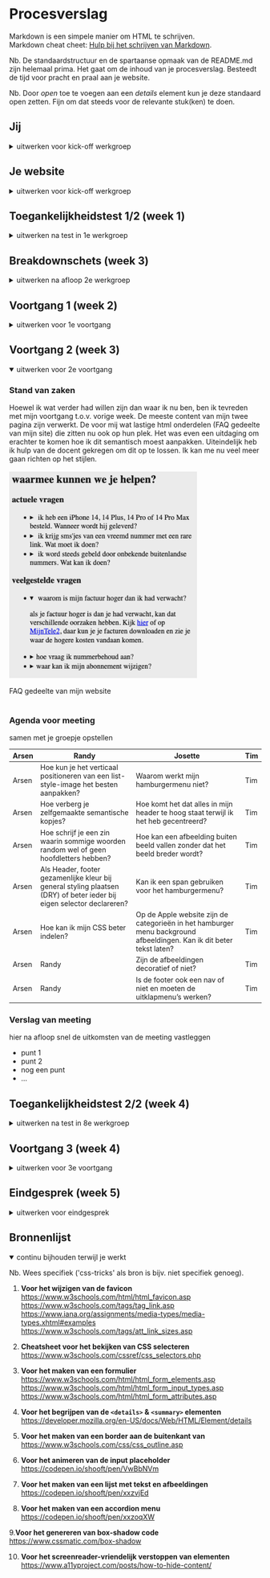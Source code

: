 # Procesverslag

Markdown is een simpele manier om HTML te schrijven.  
Markdown cheat cheet: [Hulp bij het schrijven van Markdown](https://github.com/adam-p/markdown-here/wiki/Markdown-Cheatsheet).

Nb. De standaardstructuur en de spartaanse opmaak van de README.md zijn helemaal prima. Het gaat om de inhoud van je procesverslag. Besteedt de tijd voor pracht en praal aan je website.

Nb. Door _open_ toe te voegen aan een _details_ element kun je deze standaard open zetten. Fijn om dat steeds voor de relevante stuk(ken) te doen.

## Jij

<details>
  <summary>uitwerken voor kick-off werkgroep</summary>

### Auteur:

Randy Dalgliesh

#### Je startniveau:

Rood

#### Je focus:

Responsive

</details>

## Je website

<details>
  <summary>uitwerken voor kick-off werkgroep</summary>

### Je opdracht:

Website van telecom provider Tele2:

- https://www.tele2.nl/
- https://www.tele2.nl/klantenservice

  <!-- link naar de website die je gaat namaken óf de naam/omschrijving van je eigen ontwerp -->

#### Screenshot(s) van de eerste & tweede pagina (small screen):

  <!-- <img src="readme-images/dummy-plaatje.jpg" width="375px" alt="omschrijving van de pagina"> -->
  <!-- <img src="https://github.com/randy554/FED22-23/blob/main/images/tele2_home.png" width="375px" alt="homepagina tele2">  -->
  <!-- <img src="https://github.com/randy554/FED22-23/blob/main/images/tele2_klantenservice.png" width="375px" alt="klantenservice pagina tele2">  -->

| Home pagina                                                                                  | Klantenservicepagina                                                                         |
| :------------------------------------------------------------------------------------------- | :------------------------------------------------------------------------------------------- |
| [![resized-1.jpg](https://i.postimg.cc/Df15vd3h/resized-1.jpg)](https://postimg.cc/hhPVMmGZ) | [![resized-2.jpg](https://i.postimg.cc/QCqyHcPf/resized-2.jpg)](https://postimg.cc/1VfHdVyF) |

</details>

## Toegankelijkheidstest 1/2 (week 1)

<details>
  <summary>uitwerken na test in 1e werkgroep</summary>
  
  [![Whats-App-Image-2022-11-22-at-17-13-33.jpg](https://i.postimg.cc/WzNs9pQW/Whats-App-Image-2022-11-22-at-17-13-33.jpg)](https://postimg.cc/MMLkHwZV)
  
  [![Whats-App-Image-2022-11-22-at-17-13-33-2.jpg](https://i.postimg.cc/Wz5TxLV2/Whats-App-Image-2022-11-22-at-17-13-33-2.jpg)](https://postimg.cc/FkkMJ61q)

### Bevindingen

Lijst met je bevindingen die in de test naar voren kwamen:

#### Screenreader

Hier korte omschrijving (met indien nodig afbeeldingen)

Om nuttig gebruik te kunnen maken van de screenreader op macOS, wordt er eigenlijk best wel veel gevraagd om begrijpen. Zo stond hij standaard bij mij ingesteld om alleen links te lezen op pagina’s en dacht ik tot ik hulp kreeg dat de andere teksten op mijn site niet toegankelijk waren. Ook was mijn voice assistent een snel Engels sprekende man, dit was niet bepaald handig voor mijn site (voornamelijk NL content). Ik heb hiervoor een NL assistent Alex voor gedownload.

#### Cheatsheet

- Screenreader in- of uitschakelen op macOS: cmd + F5
- Instellingen: System Preferences → Accessibility → VoiceOver
- Keyboard help: ctrl + opt + k
- Voice veranderen: cmd + shift + k + arrow up/down
- VoiceOver rotor: ctrl + alt+ cmd + left/right arrow

 <br>
 [![voice-Rotor.png](https://i.postimg.cc/d1mqmZSZ/voice-Rotor.png)](https://postimg.cc/47ykXyGX)
 
 VoiceOver rotor
 
 De content op de Tele2 site is vrij toegankelijk. Afbeeldingen worden goed omschreven en lijsten worden netjes afgegaan. Alles leek goed te zijn tot het Stein en ik opviel dat de kopjes op de site werden overgeslagen. We namen een kijkje met de VoiceOver rotor en zagen dat inderdaad de optie headings niet beschikbaar was voor de site. Dit is ook het stukje toegankelijkheid wat ik wil verbeteren in mijn versie van de site.

#### Muis en Toetsenbord

[![image.png](https://i.postimg.cc/g2nHsDMC/image.png)](https://postimg.cc/MnJBKyJ5)

De site is goed navigeerbaar via de tab er wordt geen content overgeslagen.
Opvallend is wel bij het tabben in de main nav een verborgen menu wordt getoond. Ik zou als toevoeging dit ook voor het zoekveld kunnen implementeren.

#### Motoriek (shocks, elastiekjes)

Hier korte omschrijving (met indien nodig afbeeldingen)

Met het parkinson simulatie apparaat is het menu moeilijk te navigeren laat staan het submenu. Ik denk dat dit niet zo zeer aan de site ligt maar meer aan de beperking. Buttons op de site zijn wel redelijk groot waardoor het iets minder moeite kost om deze te klikken. De grote geldt ook voor andere prominente elementen op de pagina.

Met de ballonen test was het, Navigatie is wel te doen maar, de lopende tekst is moeilijk te lezen.

#### Visueel (brillen, contrast, kleurenblind, dark/light).

#### Brillen

Met de brillen was vrij lastig. Met sommige brillen kon je maar een gedeelte van de site zien en moest je met je hoofd draaien om het resterende gedeelte te zien. Met andere brillen werd het zicht zo wazig waardoor je de lopende tekst niet meer kon lezen.

#### Kleur

Hover kleuren zijn vaak lastig te zien op buttons.

[![image.png](https://i.postimg.cc/g2nHsDMC/image.png)](https://postimg.cc/MnJBKyJ5)

Monochromosy

[![image.png](https://i.postimg.cc/QxPT8rbz/image.png)](https://postimg.cc/BXT6pkR5)

Contrast is soms moeilijk te zien bij hover state. Bij sommige knoppen vult de knop op en dit is voor mensen die kleurenblind zijn wel goed te zien

[![image.png](https://i.postimg.cc/nhFhfS8W/image.png)](https://postimg.cc/jL1bzXS6)

Op de site (https://www.spoorwegmuseum.nl/) van Stein wordt zijn de hover kleuren ook best subtiel maar maken ze handig gebruik van een animatie waardoor iemand die kleurenblind toch goed de state kan herkennen.

</details>

## Breakdownschets (week 3)

<details>
  <summary>uitwerken na afloop 2e werkgroep</summary>

### de hele pagina:

| Home pagina                                                                   | Klantenservicepagina                                                                              |
| :---------------------------------------------------------------------------- | :------------------------------------------------------------------------------------------------ |
| <img src="readme-images/Homepagina.png" width="375px" alt="tele2 homepagina"> | <img src="readme-images/Klantenservicepagina.png" width="375px" alt="tele2 Klantenservicepagina"> |

### dynamisch deel (bijv menu):

**Menu**

  <img src="readme-images/Menu.png" width="375px" alt="breakdown van een dynamisch deel">

  <!--
### wellicht nog een dynamisch deel (bijv filter):

  <img src="readme-images/dummy-plaatje.jpg" width="375px" alt="breakdown van nog een dynamisch deel">

-->

</details>

## Voortgang 1 (week 2)

<details>
  <summary>uitwerken voor 1e voortgang</summary>

### Stand van zaken

De oefenopdrachten helpen enorm. Via codepen kan ik snel en veilig experimenteren en een concept begrijpen. Vooral flexbox begin ik beter door te krijgen. Wat ik op dit moment vrij lastig vindt is een breakdown maken van mijn site. Ik blijf het lastig vinden welke elementen juist zijn om een bepaalde structuur op te zetten.

### Agenda voor meeting

samen met je groepje opstellen

| Arsen                                                                                                              | Randy                                     | Josette                                                           | Tim                                                                 |
| ------------------------------------------------------------------------------------------------------------------ | ----------------------------------------- | ----------------------------------------------------------------- | ------------------------------------------------------------------- |
| Semantiek → klopt het dat bepaalde elementen onder secties vallen → zie schetsen.                                  | Hoe pak je het maken van een submenu aan? | Kloppen mijn breakdown schetsen?                                  | Mag je bij onderstreepte woord een `<u>` element gebruiken?         |
| In welke mate en op watvoor manier is het van belang dat wij rekening houden met toegankelijkheid voor gebruikers? | Wanneer is iets een section?              | De website veranderd af en toe, welke versie moet ik dan namaken? | Mag je bij schuingedrukt woord een `<em>`, `<i>` element gebruiken? |

### Verslag van meeting

- Tekst in de `<title>` Consistent houden of eerst de pagina titel en dan de naam of andersom maar dit wel overal hetzelfde.

**Navigatie**

- Elementen die buiten het hamburgermenu blijven staan, maar wel bij de navigatie horen, krijgen hun eigen navigatie. Zo kan je het ene menu verbergen onder een button en de ander niet.

**Titels**

- H1 kan op de startpagina ook een logo zijn of verborgen omdat er gewoon geen h1 is. Op de andere pagina’s is meestal wel een duidelijke h1.
- H1 is belangrijk voor google resultaten.
- H2 moet altijd voor de h3 etc. In de CSS kan de volgorde worden aangepast.

**Img**

- Als img als decoratie wordt gebruikt moet de alt worden leeg gelaten of de afbeelding moet via css worden ingevoegd.

**Links/buttons**

- Links gaan naar andere pagina.
- Buttons blijven op dezelfde pagina, voeren een actie uit. Bijv. hamburger menu in- en uitvouwen is een button.
- Veel website laten links zien als buttons.
- Onderscheid is belangrijk voor screenreaders. Zo kan je deze alle linkjes of alle formulieren laten afgaan, maar dan moet wel duidelijk zijn wat wat is.

**Talen**

- Engelse woorden (of van andere talen) op een Nederlandse site, kun je voorzien van een span en een lang attribute.

</details>

## Voortgang 2 (week 3)

<details open>
  <summary>uitwerken voor 2e voortgang</summary>

### Stand van zaken

Hoewel ik wat verder had willen zijn dan waar ik nu ben, ben ik tevreden met mijn voortgang t.o.v. vorige week. De meeste content van mijn twee pagina zijn verwerkt. De voor mij wat lastige html onderdelen (FAQ gedeelte van mijn site) die zitten nu ook op hun plek. Het was even een uitdaging om erachter te komen hoe ik dit semantisch moest aanpakken. Uiteindelijk heb ik hulp van de docent gekregen om dit op te lossen. Ik kan me nu veel meer gaan richten op het stijlen.
<br/><br/>
<img src="readme-images/faq.png" width="375px" alt="omschrijving van de pagina">

<caption>FAQ gedeelte van mijn website</caption>
<br/><br/>

### Agenda voor meeting

samen met je groepje opstellen

| Arsen | Randy                                                                                                                  | Josette                                                                                                              | Tim |
| ----- | ---------------------------------------------------------------------------------------------------------------------- | -------------------------------------------------------------------------------------------------------------------- | --- |
| Arsen | Hoe kun je het verticaal positioneren van een list-style-image het besten aanpakken?                                   | Waarom werkt mijn hamburgermenu niet?                                                                                | Tim |
| Arsen | Hoe verberg je zelfgemaakte semantische kopjes?                                                                        | Hoe komt het dat alles in mijn header te hoog staat terwijl ik het heb gecentreerd?                                  | Tim |
| Arsen | Hoe schrijf je een zin waarin sommige woorden random wel of geen hoofdletters hebben?                                  | Hoe kan een afbeelding buiten beeld vallen zonder dat het beeld breder wordt?                                        | Tim |
| Arsen | Als Header, footer gezamenlijke kleur bij general styling plaatsen (DRY) of beter ieder bij eigen selector declareren? | Kan ik een span gebruiken voor het hamburgermenu?                                                                    | Tim |
| Arsen | Hoe kan ik mijn CSS beter indelen?                                                                                     | Op de Apple website zijn de categorieën in het hamburger menu background afbeeldingen. Kan ik dit beter tekst laten? | Tim |
| Arsen | Randy                                                                                                                  | Zijn de afbeeldingen decoratief of niet?                                                                             | Tim |
| Arsen | Randy                                                                                                                  | Is de footer ook een nav of niet en moeten de uitklapmenu’s werken?                                                  | Tim |

### Verslag van meeting

hier na afloop snel de uitkomsten van de meeting vastleggen

- punt 1
- punt 2
- nog een punt
- ...

</details>

## Toegankelijkheidstest 2/2 (week 4)

<details>
  <summary>uitwerken na test in 8e werkgroep</summary>

### Bevindingen

Lijst met je bevindingen die in de test naar voren kwamen (geef ook aan wat er verbeterd is):

<figure>
<img src="readme-images/melvin_test.jpeg" alt="Melvin voor een laptop aan het testen" />

<figcaption><a href="https://github.com/Melvszz">@Melvin</a> aan het testen</figcaption>
</figure>

#### Screenreader

De test met de screenreader is goed verlopen. De headers die niet op de officiële
Tele2 pagina worden gelezen worden op mijn pagina wel voorgelezen. Dit geldt ook voor andere content
Zoals links en lijsten.

Het hamburger menu zorgt er wel voor dat het lang duurt voordat je naar de content op de pagina zelf kunt. Hier zou eventueel
een optie toegevoegd kunnen worden om deze over te slaan.

#### Muis en Toetsenbord

De elementen op de pagina zijn goed bereikbaar via het toetsenbord. Ik had tijdelijk een groene kleur voor active gebruikt, deze zijn niet
altijd goed zichtbaar, zoals bij elementen van soortgelijke kleur. Ik moet dit dus niet vergeten te vervangen met een passende kleur voor de verschillende states

<br>

<img src="readme-images/menu_active_state.png" alt="Screenshot van Tele2 menu in een active state" />

<br>

#### Visueel (contrast & kleurenblind).

Deze test is hebben wij door middel van de colorblindly extention uitgevoerd. Het contrast van de site is hebben wij als goed ervaren. Hetzelfde geldt ook voor de kleurenblind test. De Monochromacy / Achromatopsia level had het meest impact wat vermindering van kleur betreft, maar essentiële elementen zoals de buttons waren nog steeds vrij duidelijk te onderscheiden.<br>

<figure>
<img src="readme-images/kleuren_test.jpeg" alt="Screenshot Tele2 website door middel van kleurenblind test" />

<figcaption>Kleurenblind test</figcaption>
</figure>

</details>

## Voortgang 3 (week 4)

<details>
  <summary>uitwerken voor 3e voortgang</summary>

### Stand van zaken

hier dit ging goed & dit was lastig (neem ook screenshots op van delen van je website en code)

### Agenda voor meeting

samen met je groepje opstellen

| student 1      | student 2          | student 3    | student 4        |
| -------------- | ------------------ | ------------ | ---------------- |
| dit bespreken  | en dit             | en ik dit    | en dan ik dat    |
| en dat ook nog | dit als er tijd is | nog een punt | dit wil ik zeker |
| ...            | ...                | ...          | ...              |

### Verslag van meeting

hier na afloop snel de uitkomsten van de meeting vastleggen

- punt 1
- punt 2
- nog een punt
- ...

</details>

## Eindgesprek (week 5)

<details>
  <summary>uitwerken voor eindgesprek</summary>

### Je uitkomst - karakteristiek screenshots:

  <img src="readme-images/final_tele2_home.png" width="375px" alt="uitomst opdracht 1">

<br>

  <img src="readme-images/tele2_klantenservice_v8.png" width="375px" alt="uitomst opdracht 1">

  <br>

  <img src="readme-images/tele2_klantenservice_v9.png" width="375px" alt="uitomst opdracht 1">

### Dit ging goed/Heb ik geleerd:

Korte omschrijving met plaatjes

  <img src="readme-images/footer_menu.png" width="375px" alt="top">
  
<br>

  <img src="readme-images/tele2_klantenservice_v12.png" width="375px" alt="top">

  <br>

  <img src="readme-images/tele2_klantenservice_v11.png" width="375px" alt="top">

### Dit was lastig/Is niet gelukt:

<!-- Korte omschrijving met plaatjes -->

  <img src="readme-images/tele2_klantenservice_v10." width="375px" alt="bummer">

De footer bevat een soort berg patroon. Deze heb ik helaas niet kunnen uitvoeren. Ik had even rond gegoogle hoe dit eventueel zou kunnen werken. Ik had daar niet direct antwoord op kunnen vinden en aangezien dit een nice to have was, heb ik prioriteit gegeven aan andere onderdelen van de site.

</details>

## Bronnenlijst

<details open>
  <summary>continu bijhouden terwijl je werkt</summary>

Nb. Wees specifiek ('css-tricks' als bron is bijv. niet specifiek genoeg).

1. **Voor het wijzigen van de favicon** <br>
   https://www.w3schools.com/html/html_favicon.asp
   https://www.w3schools.com/tags/tag_link.asp
   https://www.iana.org/assignments/media-types/media-types.xhtml#examples
   https://www.w3schools.com/tags/att_link_sizes.asp

2. **Cheatsheet voor het bekijken van CSS selecteren** <br>
   https://www.w3schools.com/cssref/css_selectors.php

3. **Voor het maken van een formulier** <br>
   https://www.w3schools.com/html/html_form_elements.asp
   https://www.w3schools.com/html/html_form_input_types.asp
   https://www.w3schools.com/html/html_form_attributes.asp

4. **Voor het begrijpen van de `<details>` & `<summary>` elementen** <br>
   https://developer.mozilla.org/en-US/docs/Web/HTML/Element/details

5. **Voor het maken van een border aan de buitenkant van**
   https://www.w3schools.com/css/css_outline.asp

6. **Voor het animeren van de input placeholder**
   https://codepen.io/shooft/pen/VwBbNVm

7. **Voor het maken van een lijst met tekst en afbeeldingen**
   https://codepen.io/shooft/pen/xxzvjEd

8. **Voor het maken van een accordion menu**
   https://codepen.io/shooft/pen/xxzoqXW

9.**Voor het genereren van box-shadow code**
https://www.cssmatic.com/box-shadow

10. **Voor het screenreader-vriendelijk verstoppen van elementen**
https://www.a11yproject.com/posts/how-to-hide-content/
</details>
